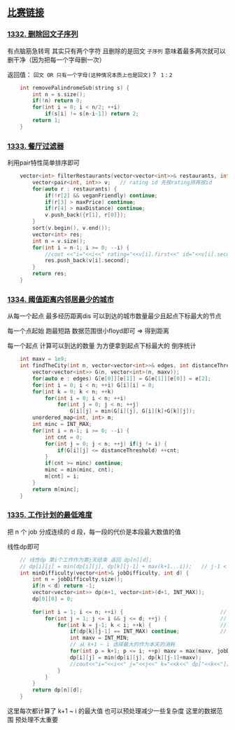 ## [比赛链接](https://leetcode-cn.com/contest/weekly-contest-173/)


### [1332. 删除回文子序列](https://leetcode-cn.com/problems/remove-palindromic-subsequences/)

有点脑筋急转弯 其实只有两个字符 且删除的是回文 `子序列` 意味着最多两次就可以删干净（因为把每一个字母删一次）

返回值：  ` 回文 OR 只有一个字母(这种情况本质上也是回文) ` ?  ` 1`  : ` 2 `

```c++
    int removePalindromeSub(string s) {
        int n = s.size();
        if(!n) return 0;
        for(int i = 0; i < n/2; ++i)
            if(s[i] != s[n-i-1]) return 2;
        return 1;
    }
```


### [1333. 餐厅过滤器](https://leetcode-cn.com/problems/filter-restaurants-by-vegan-friendly-price-and-distance/)

利用pair特性简单排序即可

```c++
    vector<int> filterRestaurants(vector<vector<int>>& restaurants, int veganFriendly, int maxPrice, int maxDistance) {
        vector<pair<int, int>> v;   // rating id 先按rating排再按id
        for(auto r : restaurants) {
            if(!r[2] && veganFriendly) continue;
            if(r[3] > maxPrice) continue;
            if(r[4] > maxDistance) continue;
            v.push_back({r[1], r[0]});
        }
        sort(v.begin(), v.end());
        vector<int> res;
        int n = v.size();
        for(int i = n-1; i >= 0; --i) {
            //cout <<"i="<<i<<" rating="<<v[i].first<<" id="<<v[i].second<<endl;
            res.push_back(v[i].second);
        }
        return res;
    }
```

### [1334. 阈值距离内邻居最少的城市](https://leetcode-cn.com/problems/find-the-city-with-the-smallest-number-of-neighbors-at-a-threshold-distance/)

从每一个起点 最多经历距离dis 可以到达的城市数量最少且起点下标最大的节点

每一个点起始 跑最短路 数据范围很小floyd即可 => 得到距离

每一个起点 计算可以到达的数量 为方便拿到起点下标最大的 倒序统计

```c++
    int maxv = 1e9;
    int findTheCity(int n, vector<vector<int>>& edges, int distanceThreshold) {
        vector<vector<int>> G(n, vector<int>(n, maxv));
        for(auto e : edges) G[e[0]][e[1]] = G[e[1]][e[0]] = e[2];
        for(int i = 0; i < n; ++i) G[i][i] = 0;
        for(int k = 0; k < n; ++k)
            for(int i = 0; i < n; ++i)
                for(int j = 0; j < n; ++j)
                    G[i][j] = min(G[i][j], G[i][k]+G[k][j]);
        unordered_map<int, int> m;
        int minc = INT_MAX;
        for(int i = n-1; i >= 0; --i) {
            int cnt = 0;
            for(int j = 0; j < n; ++j) if(j != i) {
                if(G[i][j] <= distanceThreshold) ++cnt;
            }
            if(cnt >= minc) continue;
            minc = min(minc, cnt);
            m[cnt] = i;
        }
        return m[minc];
    }
```

### [1335. 工作计划的最低难度](https://leetcode-cn.com/problems/minimum-difficulty-of-a-job-schedule/)

把 n 个 job 分成连续的 d 段，每一段的代价是本段最大数值的值

线性dp即可

```c++
    // 线性dp 第i个工作作为第j天结束 返回 dp[n][d];
    // dp[i][j] = min(dp[i][j], dp[k][j-1] + max(k+1...i));   // j-1 < k < i
    int minDifficulty(vector<int>& jobDifficulty, int d) {
        int n = jobDifficulty.size();
        if(n < d) return -1;
        vector<vector<int>> dp(n+1, vector<int>(d+1, INT_MAX));
        dp[0][0] = 0;
        
        for(int i = 1; i <= n; ++i) {                               // 第i天
            for(int j = 1; j <= i && j <= d; ++j) {                 // 作为第j天的结束 1 <= j <= min(i,d);
                for(int k = j-1; k < i; ++k) {                      // 选择j-1天结束的位置k  j-1 <= k < i
                    if(dp[k][j-1] == INT_MAX) continue;             // 不可能直接跳过 否则会有 INT_MAX+v
                    int maxv = INT_MIN;
                    // 从 k+1 ~ i 选择最大的作为本天的消耗
                    for(int p = k+1; p <= i; ++p) maxv = max(maxv, jobDifficulty[p-1]);
                    dp[i][j] = min(dp[i][j], dp[k][j-1]+maxv);
                    //cout<<"i="<<i<<" j="<<j<<" k="<<k<<" dp["<<k<<"]["<<j-1<<"]="<<dp[k][j-1]<<" maxv="<<maxv<<" dp[i][j]="<<dp[i][j]<<endl;
                }
            }
        }
        return dp[n][d];
    }
```

这里每次都计算了 k+1 ~ i 的最大值 也可以预处理减少一些复杂度 这里的数据范围 预处理不太重要
